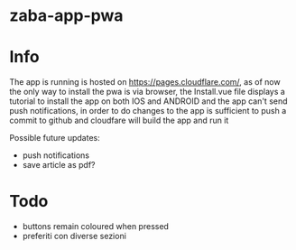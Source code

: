 # zaba-app-pwa

# Info

The app is running is hosted on https://pages.cloudflare.com/, as of now the only way to install the pwa is via browser, the Install.vue file displays a tutorial to install the app on both IOS and ANDROID and the app can't send push notifications, in order to do changes to the app is sufficient to push a commit to github and cloudfare will build the app and run it

Possible future updates:

- push notifications
- save article as pdf?

# Todo

- buttons remain coloured when pressed
- preferiti con diverse sezioni
